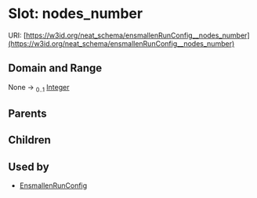 
# Slot: nodes_number




URI: [https://w3id.org/neat_schema/ensmallenRunConfig__nodes_number](https://w3id.org/neat_schema/ensmallenRunConfig__nodes_number)


## Domain and Range

None &#8594;  <sub>0..1</sub> [Integer](types/Integer.md)

## Parents


## Children


## Used by

 * [EnsmallenRunConfig](EnsmallenRunConfig.md)
